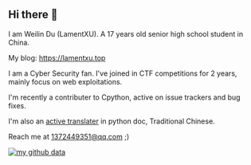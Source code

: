 ## Hi there 👋

I am Weilin Du (LamentXU). A 17 years old senior high school student in China.

My blog: https://lamentxu.top

I am a Cyber Security fan. I've joined in CTF competitions for 2 years, mainly focus on web exploitations.

I'm recently a contributer to Cpython, active on issue trackers and bug fixes.

I'm also an [active translater](https://github.com/python/python-docs-zh-tw/pulls?q=is%3Apr+author%3ALamentXU123+is%3Aclosed) in python doc, Traditional Chinese.

Reach me at 1372449351@qq.com ;)

[![my github data](https://github-readme-stats.vercel.app/api?username=LamentXU123)]()
